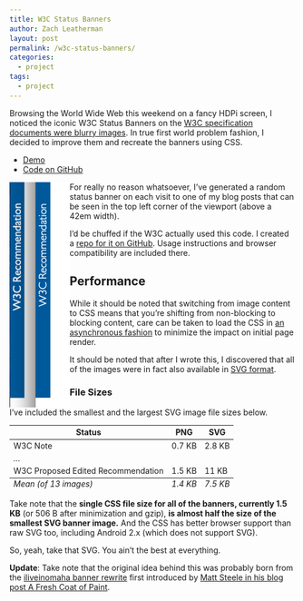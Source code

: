 ```yaml
---
title: W3C Status Banners
author: Zach Leatherman
layout: post
permalink: /w3c-status-banners/
categories:
  - project
tags:
  - project
---
```


Browsing the World Wide Web this weekend on a fancy HDPi screen, I noticed the iconic W3C Status Banners on the [W3C specification documents were blurry images](http://www.w3.org/TR/CSS2/). In true first world problem fashion, I decided to improve them and recreate the banners using CSS.

 * [Demo](http://zachleat.github.io/w3c-banners/)
 * [Code on GitHub](https://github.com/zachleat/w3c-banners/)

<img src="/web/img/posts/w3c-banners/comparison.png" alt="A comparison of the current and newly recreated banner" style="max-height: 397px; float: left;">

For really no reason whatsoever, I’ve generated a random status banner on each visit to one of my blog posts that can be seen in the top left corner of the viewport (above a 42em width).

I’d be chuffed if the W3C actually used this code. I created a [repo for it on GitHub](https://github.com/zachleat/w3c-banners). Usage instructions and browser compatibility are included there.

## Performance 

While it should be noted that switching from image content to CSS means that you’re shifting from non-blocking to blocking content, care can be taken to load the CSS in [an asynchronous fashion](https://github.com/filamentgroup/loadCSS/) to minimize the impact on initial page render.

It should be noted that after I wrote this, I discovered that all of the images were in fact also available in [SVG format](http://www.w3.org/StyleSheets/TR/).

### File Sizes

I’ve included the smallest and the largest SVG image file sizes below.

<table>
	<thead>
		<tr>
			<th>Status</th>
			<th>PNG</th>
			<th>SVG</th>
		</tr>
	</thead>
	<tfoot>
		<tr>
			<td><em>Mean (of 13 images)</em></td>
			<td><em>1.4 KB</em></td>
			<td><em>7.5 KB</em></td>
		</tr>
	</tfoot>
	<tbody>
		<tr>
			<td>W3C Note</td>
			<td>0.7 KB</td>
			<td>2.8 KB</td>
		</tr>
		<tr>
			<td colspan="3"><em>…</em></td>
		</tr>
		<tr>
			<td>W3C Proposed Edited Recommendation</td>
			<td>1.5 KB</td>
			<td>11 KB</td>
		</tr>
	</tbody>
</table>

Take note that the <strong>single CSS file size for all of the banners, currently 1.5 KB</strong> (or 506 B after minimization and gzip), <strong>is almost half the size of the smallest SVG banner image.</strong> And the CSS has better browser support than raw SVG too, including Android 2.x (which does not support SVG).

So, yeah, take that SVG. You ain’t the best at everything.

**Update**: Take note that the original idea behind this was probably born from the [iliveinomaha banner rewrite](https://github.com/zachleat/iliveinomaha-banner) first introduced by [Matt Steele in his blog post A Fresh Coat of Paint](http://www.matthew-steele.com/a-fresh-coat-of-paint/).
